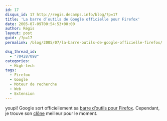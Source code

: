 ```yaml
---
id: 17
disqus_id: 17 http://regis.decamps.info/blog/?p=17
title: 'La barre d’outils de Google officielle pour Firefox'
date: 2005-07-09T00:54:53+00:00
author: Régis
layout: post
guid: /?p=17
permalink: /blog/2005/07/la-barre-outils-de-google-officielle-firefox/

dsq_thread_id:
  - "704287098"
categories:
  - High-tech
tags:
  - Firefox
  - Google
  - Moteur de recherche
  - Web
  - Extension
---
```

youpi! Google sort officiellement sa [barre d’outils pour Firefox](http://toolbar.google.com/firefox/index.html). Cependant, je trouve son [clône](http://googlebar.mozdev.org/) meilleur pour le moment.
